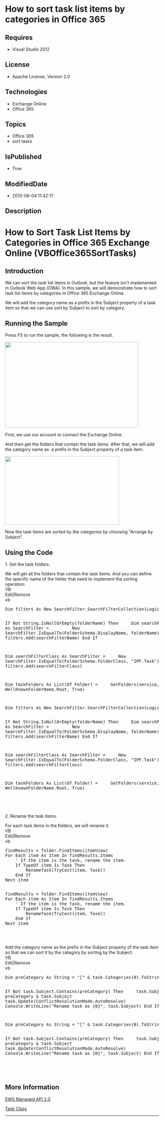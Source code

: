 # How to sort task list items by categories in Office 365
## Requires
* Visual Studio 2012
## License
* Apache License, Version 2.0
## Technologies
* Exchange Online
* Office 365
## Topics
* Office 365
* sort tasks
## IsPublished
* True
## ModifiedDate
* 2013-06-04 11:42:17
## Description

<h1>How to Sort Task List Items by Categories in Office 365 Exchange Online (VBOffice365SortTasks)</h1>
<h2>Introduction</h2>
<p class="MsoNormal">We can sort the task list items in Outlook, but the feature isn't implemented in Outlook Web App (OWA). In this sample, we will demonstrate how to sort task list items by categories in Office 365 Exchange Online.</p>
<p class="MsoNormal">We will add the category name as a prefix in the Subject property of a task item so that we can use sort by Subject to sort by category.</p>
<h2>Running the Sample</h2>
<p class="MsoNormal">Press F5 to run the sample, the following is the result.</p>
<p class="MsoNormal"><span style=""><img src="/site/view/file/83379/1/image.png" alt="" width="436" height="280" align="middle">
</span></p>
<p class="MsoNormal">First, we use our account to connect the Exchange Online.</p>
<p class="MsoNormal">And then get the folders that contain the task items. After that, we will add the category name as<span style="">&nbsp;
</span>a prefix in the Subject property of a task item.</p>
<p class="MsoNormal"><span style=""><img src="/site/view/file/83380/1/image.png" alt="" width="373" height="224" align="middle">
</span><span style="">&nbsp;</span></p>
<p class="MsoNormal">Now the task items are sorted by the categories by choosing &quot;Arrange by Subject&quot;.</p>
<h2>Using the Code</h2>
<p class="MsoNormal" style="margin-bottom:0in; margin-bottom:.0001pt; line-height:normal; text-autospace:none">
1. Get the task folders.</p>
<p class="MsoNormal" style="margin-bottom:0in; margin-bottom:.0001pt; line-height:normal; text-autospace:none">
We will get all the folders that contain the task items. And you can define the specific name of the folder that need to implement the sorting operation.</p>
<div class="scriptcode">
<div class="pluginEditHolder" pluginCommand="mceScriptCode">
<div class="title"><span>VB</span></div>
<div class="pluginLinkHolder"><span class="pluginEditHolderLink">Edit</span>|<span class="pluginRemoveHolderLink">Remove</span>
</div>
<span class="hidden">vb</span>
<pre class="hidden">
Dim filters As New SearchFilter.SearchFilterCollection(LogicalOperator.And)


If Not String.IsNullOrEmpty(folderName) Then
&nbsp;&nbsp;&nbsp; Dim searchFilterName As SearchFilter =
&nbsp;&nbsp;&nbsp;&nbsp;&nbsp;&nbsp;&nbsp; New SearchFilter.IsEqualTo(FolderSchema.DisplayName, folderName)
&nbsp;&nbsp;&nbsp; filters.Add(searchFilterName)
End If


Dim searchFilterClass As SearchFilter =
&nbsp;&nbsp;&nbsp; New SearchFilter.IsEqualTo(FolderSchema.FolderClass, &quot;IPF.Task&quot;)
filters.Add(searchFilterClass)


Dim taskFolders As List(Of Folder) =
&nbsp;&nbsp;&nbsp; GetFolders(service, filters, WellKnownFolderName.Root, True)

</pre>
<pre id="codePreview" class="vb">
Dim filters As New SearchFilter.SearchFilterCollection(LogicalOperator.And)


If Not String.IsNullOrEmpty(folderName) Then
&nbsp;&nbsp;&nbsp; Dim searchFilterName As SearchFilter =
&nbsp;&nbsp;&nbsp;&nbsp;&nbsp;&nbsp;&nbsp; New SearchFilter.IsEqualTo(FolderSchema.DisplayName, folderName)
&nbsp;&nbsp;&nbsp; filters.Add(searchFilterName)
End If


Dim searchFilterClass As SearchFilter =
&nbsp;&nbsp;&nbsp; New SearchFilter.IsEqualTo(FolderSchema.FolderClass, &quot;IPF.Task&quot;)
filters.Add(searchFilterClass)


Dim taskFolders As List(Of Folder) =
&nbsp;&nbsp;&nbsp; GetFolders(service, filters, WellKnownFolderName.Root, True)

</pre>
</div>
</div>
<div class="endscriptcode">&nbsp;</div>
<p class="MsoNormal" style="margin-bottom:0in; margin-bottom:.0001pt; line-height:normal; text-autospace:none">
</p>
<p class="MsoNormal" style="margin-bottom:0in; margin-bottom:.0001pt; line-height:normal; text-autospace:none">
2. Rename the task items.</p>
<p class="MsoNormal" style="margin-bottom:0in; margin-bottom:.0001pt; line-height:normal; text-autospace:none">
For each task items in the folders, we will rename it.</p>
<div class="scriptcode">
<div class="pluginEditHolder" pluginCommand="mceScriptCode">
<div class="title"><span>VB</span></div>
<div class="pluginLinkHolder"><span class="pluginEditHolderLink">Edit</span>|<span class="pluginRemoveHolderLink">Remove</span>
</div>
<span class="hidden">vb</span>
<pre class="hidden">
findResults = folder.FindItems(itemView)
For Each item As Item In findResults.Items
&nbsp;&nbsp;&nbsp; ' If the item is the task, rename the item.
&nbsp;&nbsp;&nbsp; If TypeOf item Is Task Then
&nbsp;&nbsp;&nbsp;&nbsp;&nbsp;&nbsp;&nbsp; RenameTask(TryCast(item, Task))
&nbsp;&nbsp;&nbsp; End If
Next item

</pre>
<pre id="codePreview" class="vb">
findResults = folder.FindItems(itemView)
For Each item As Item In findResults.Items
&nbsp;&nbsp;&nbsp; ' If the item is the task, rename the item.
&nbsp;&nbsp;&nbsp; If TypeOf item Is Task Then
&nbsp;&nbsp;&nbsp;&nbsp;&nbsp;&nbsp;&nbsp; RenameTask(TryCast(item, Task))
&nbsp;&nbsp;&nbsp; End If
Next item

</pre>
</div>
</div>
<div class="endscriptcode">&nbsp;</div>
<p class="MsoNormal" style="margin-bottom:0in; margin-bottom:.0001pt; line-height:normal; text-autospace:none">
Add the category name as the prefix in the Subject property of the task item so that we can sort it by the category by sorting by the Subject.</p>
<div class="scriptcode">
<div class="pluginEditHolder" pluginCommand="mceScriptCode">
<div class="title"><span>VB</span></div>
<div class="pluginLinkHolder"><span class="pluginEditHolderLink">Edit</span>|<span class="pluginRemoveHolderLink">Remove</span>
</div>
<span class="hidden">vb</span>
<pre class="hidden">
Dim preCategory As String = &quot;[&quot; & task.Categories(0).ToString() & &quot;]&quot;


If Not task.Subject.Contains(preCategory) Then
&nbsp;&nbsp;&nbsp; task.Subject = preCategory & task.Subject
&nbsp;&nbsp;&nbsp; task.Update(ConflictResolutionMode.AutoResolve)
&nbsp;&nbsp;&nbsp; Console.WriteLine(&quot;Rename task as {0}&quot;, task.Subject)
End If

</pre>
<pre id="codePreview" class="vb">
Dim preCategory As String = &quot;[&quot; & task.Categories(0).ToString() & &quot;]&quot;


If Not task.Subject.Contains(preCategory) Then
&nbsp;&nbsp;&nbsp; task.Subject = preCategory & task.Subject
&nbsp;&nbsp;&nbsp; task.Update(ConflictResolutionMode.AutoResolve)
&nbsp;&nbsp;&nbsp; Console.WriteLine(&quot;Rename task as {0}&quot;, task.Subject)
End If

</pre>
</div>
</div>
<div class="endscriptcode">&nbsp;</div>
<h2>More Information</h2>
<p class="MsoNormal"><a href="http://msdn.microsoft.com/en-us/library/dd633709(v=exchg.80).aspx">EWS Managed API 2.0</a>
</p>
<p class="MsoNormal"><a href="http://msdn.microsoft.com/query/dev10.query?appId=Dev10IDEF1&l=EN-US&k=k(MICROSOFT.EXCHANGE.WEBSERVICES.DATA.TASK);k(TargetFrameworkMoniker-%22.NETFRAMEWORK%2cVERSION%3dV4.0%22);k(DevLang-CSHARP)&rd=true">Task Class</a><span class="MsoHyperlink"><span style="color:windowtext; text-decoration:none">
</span></span></p>
<hr>
<div><a href="http://go.microsoft.com/?linkid=9759640" style="margin-top:3px"><img alt="" src="http://bit.ly/onecodelogo">
</a></div>
